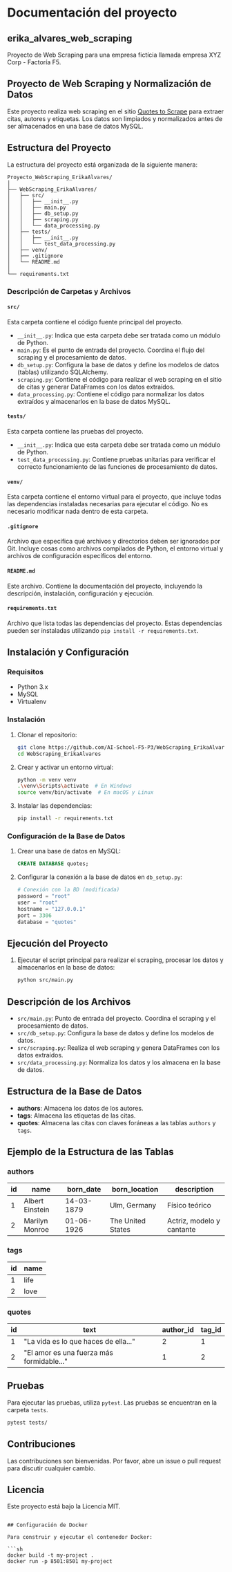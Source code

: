 # Documentación del proyecto

## erika_alvares_web_scraping
Proyecto de Web Scraping para una empresa fictícia llamada empresa XYZ Corp - Factoría F5.

## Proyecto de Web Scraping y Normalización de Datos

Este proyecto realiza web scraping en el sitio [Quotes to Scrape](http://quotes.toscrape.com/) para extraer citas, autores y etiquetas. Los datos son limpiados y normalizados antes de ser almacenados en una base de datos MySQL.

## Estructura del Proyecto

La estructura del proyecto está organizada de la siguiente manera:

```plaintext
Proyecto_WebScraping_ErikaAlvares/
│
├── WebScraping_ErikaAlvares/
│   ├── src/
│   │   ├── __init__.py
│   │   ├── main.py
│   │   ├── db_setup.py
│   │   ├── scraping.py
│   │   └── data_processing.py
│   ├── tests/
│   │   ├── __init__.py
│   │   └── test_data_processing.py
│   ├── venv/
│   ├── .gitignore
│   └── README.md
│
└── requirements.txt
````

### Descripción de Carpetas y Archivos

#### `src/`
Esta carpeta contiene el código fuente principal del proyecto.

- `__init__.py`: Indica que esta carpeta debe ser tratada como un módulo de Python.
- `main.py`: Es el punto de entrada del proyecto. Coordina el flujo del scraping y el procesamiento de datos.
- `db_setup.py`: Configura la base de datos y define los modelos de datos (tablas) utilizando SQLAlchemy.
- `scraping.py`: Contiene el código para realizar el web scraping en el sitio de citas y generar DataFrames con los datos extraídos.
- `data_processing.py`: Contiene el código para normalizar los datos extraídos y almacenarlos en la base de datos MySQL.

#### `tests/`
Esta carpeta contiene las pruebas del proyecto.

- `__init__.py`: Indica que esta carpeta debe ser tratada como un módulo de Python.
- `test_data_processing.py`: Contiene pruebas unitarias para verificar el correcto funcionamiento de las funciones de procesamiento de datos.

#### `venv/`
Esta carpeta contiene el entorno virtual para el proyecto, que incluye todas las dependencias instaladas necesarias para ejecutar el código. No es necesario modificar nada dentro de esta carpeta.

#### `.gitignore`
Archivo que especifica qué archivos y directorios deben ser ignorados por Git. Incluye cosas como archivos compilados de Python, el entorno virtual y archivos de configuración específicos del entorno.

#### `README.md`
Este archivo. Contiene la documentación del proyecto, incluyendo la descripción, instalación, configuración y ejecución.

#### `requirements.txt`
Archivo que lista todas las dependencias del proyecto. Estas dependencias pueden ser instaladas utilizando `pip install -r requirements.txt`.

## Instalación y Configuración

### Requisitos

- Python 3.x
- MySQL
- Virtualenv

### Instalación

1. Clonar el repositorio:

    ```sh
    git clone https://github.com/AI-School-F5-P3/WebScraping_ErikaAlvares.git
    cd WebScraping_ErikaAlvares
    ```

2. Crear y activar un entorno virtual:

    ```sh
    python -m venv venv
    .\venv\Scripts\activate  # En Windows
    source venv/bin/activate  # En macOS y Linux
    ```

3. Instalar las dependencias:

    ```sh
    pip install -r requirements.txt
    ```

### Configuración de la Base de Datos

1. Crear una base de datos en MySQL:

    ```sql
    CREATE DATABASE quotes;
    ```

2. Configurar la conexión a la base de datos en `db_setup.py`:

    ```python
    # Conexión con la BD (modificada)
    password = "root"
    user = "root"
    hostname = "127.0.0.1"
    port = 3306
    database = "quotes"
    ```

## Ejecución del Proyecto

1. Ejecutar el script principal para realizar el scraping, procesar los datos y almacenarlos en la base de datos:

    ```sh
    python src/main.py
    ```

## Descripción de los Archivos

- `src/main.py`: Punto de entrada del proyecto. Coordina el scraping y el procesamiento de datos.
- `src/db_setup.py`: Configura la base de datos y define los modelos de datos.
- `src/scraping.py`: Realiza el web scraping y genera DataFrames con los datos extraídos.
- `src/data_processing.py`: Normaliza los datos y los almacena en la base de datos.

## Estructura de la Base de Datos

- **authors**: Almacena los datos de los autores.
- **tags**: Almacena las etiquetas de las citas.
- **quotes**: Almacena las citas con claves foráneas a las tablas `authors` y `tags`.

## Ejemplo de la Estructura de las Tablas

### authors

| id  | name              | born_date   | born_location  | description                  |
| --- | ----------------- | ----------- | -------------- | ---------------------------- |
| 1   | Albert Einstein   | 14-03-1879  | Ulm, Germany   | Físico teórico               |
| 2   | Marilyn Monroe    | 01-06-1926  | The United States | Actriz, modelo y cantante  |

### tags

| id  | name              |
| --- | ----------------- |
| 1   | life              |
| 2   | love              |

### quotes

| id  | text                                            | author_id | tag_id |
| --- | ----------------------------------------------- | --------- | ------ |
| 1   | "La vida es lo que haces de ella..."            | 2         | 1      |
| 2   | "El amor es una fuerza más formidable..."       | 1         | 2      |

## Pruebas

Para ejecutar las pruebas, utiliza `pytest`. Las pruebas se encuentran en la carpeta `tests`.

```sh
pytest tests/
```

## Contribuciones

Las contribuciones son bienvenidas. Por favor, abre un issue o pull request para discutir cualquier cambio.

## Licencia

Este proyecto está bajo la Licencia MIT.
```

## Configuración de Docker

Para construir y ejecutar el contenedor Docker:

```sh
docker build -t my-project .
docker run -p 8501:8501 my-project

